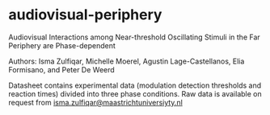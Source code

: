 # audiovisual-periphery
Audiovisual Interactions among Near-threshold Oscillating Stimuli in the Far Periphery are Phase-dependent 

Authors: Isma Zulfiqar, Michelle Moerel, Agustin Lage-Castellanos, Elia Formisano, and Peter De Weerd

Datasheet contains experimental data (modulation detection thresholds and reaction times) divided into three phase conditions. 
Raw data is available on request from isma.zulfiqar@maastrichtuniversiyty.nl
